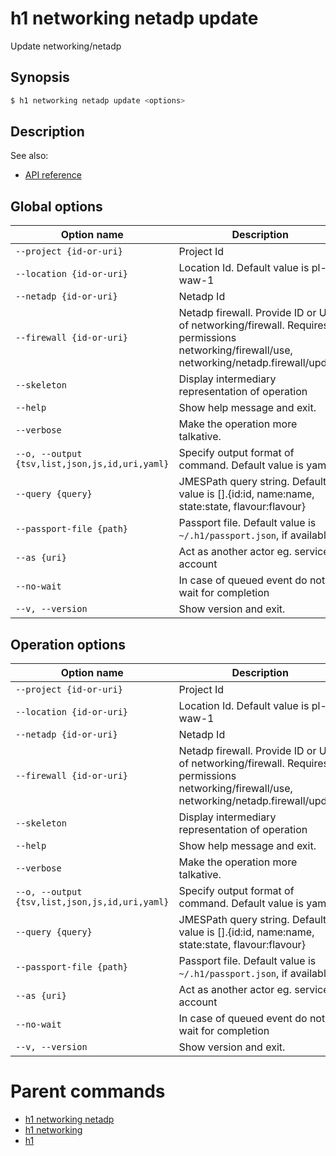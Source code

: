 
# h1 networking netadp update

Update networking/netadp

## Synopsis

```bash
$ h1 networking netadp update <options>
```

## Description

See also:

* [API reference](https://api.hyperone.com/v2/docs#operation/networking_project_netadp_update)

## Global options

| Option name                                        | Description                                                                                                                                |
| -------------------------------------------------- | ------------------------------------------------------------------------------------------------------------------------------------------ |
| ```--project {id-or-uri}```                        | Project Id                                                                                                                                 |
| ```--location {id-or-uri}```                       | Location Id. Default value is pl-waw-1                                                                                                     |
| ```--netadp {id-or-uri}```                         | Netadp Id                                                                                                                                  |
| ```--firewall {id-or-uri}```                       | Netadp firewall. Provide ID or URI of networking/firewall. Requires permissions networking/firewall/use, networking/netadp.firewall/update |
| ```--skeleton```                                   | Display intermediary representation of operation                                                                                           |
| ```--help```                                       | Show help message and exit.                                                                                                                |
| ```--verbose```                                    | Make the operation more talkative.                                                                                                         |
| ```--o, --output {tsv,list,json,js,id,uri,yaml}``` | Specify output format of command. Default value is yaml                                                                                    |
| ```--query {query}```                              | JMESPath query string. Default value is [].\{id:id, name:name, state:state, flavour:flavour\}                                              |
| ```--passport-file {path}```                       | Passport file. Default value is ```~/.h1/passport.json```, if available.                                                                   |
| ```--as {uri}```                                   | Act as another actor eg. service account                                                                                                   |
| ```--no-wait```                                    | In case of queued event do not wait for completion                                                                                         |
| ```--v, --version```                               | Show version and exit.                                                                                                                     |

## Operation options

| Option name                                        | Description                                                                                                                                |
| -------------------------------------------------- | ------------------------------------------------------------------------------------------------------------------------------------------ |
| ```--project {id-or-uri}```                        | Project Id                                                                                                                                 |
| ```--location {id-or-uri}```                       | Location Id. Default value is pl-waw-1                                                                                                     |
| ```--netadp {id-or-uri}```                         | Netadp Id                                                                                                                                  |
| ```--firewall {id-or-uri}```                       | Netadp firewall. Provide ID or URI of networking/firewall. Requires permissions networking/firewall/use, networking/netadp.firewall/update |
| ```--skeleton```                                   | Display intermediary representation of operation                                                                                           |
| ```--help```                                       | Show help message and exit.                                                                                                                |
| ```--verbose```                                    | Make the operation more talkative.                                                                                                         |
| ```--o, --output {tsv,list,json,js,id,uri,yaml}``` | Specify output format of command. Default value is yaml                                                                                    |
| ```--query {query}```                              | JMESPath query string. Default value is [].\{id:id, name:name, state:state, flavour:flavour\}                                              |
| ```--passport-file {path}```                       | Passport file. Default value is ```~/.h1/passport.json```, if available.                                                                   |
| ```--as {uri}```                                   | Act as another actor eg. service account                                                                                                   |
| ```--no-wait```                                    | In case of queued event do not wait for completion                                                                                         |
| ```--v, --version```                               | Show version and exit.                                                                                                                     |

# Parent commands

* [h1 networking netadp](./../README.md)
* [h1 networking](./../../README.md)
* [h1](./../../../README.md)

